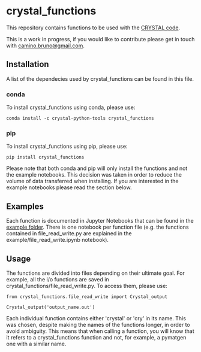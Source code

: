 # crystal_functions
This repository contains functions to be used with the
<a href="https://www.crystal.unito.it/index.php">CRYSTAL code</a>.

This is a work in progress, if you would like to contribute please get in touch with camino.bruno@gmail.com.

## Installation
A list of the dependecies used by crystal_functions can be found in this file.

### conda
To install crystal_functions using conda, please use:
```console
conda install -c crystal-python-tools crystal_functions
```

### pip
To install crystal_functions using pip, please use:
```console
pip install crystal_functions
```
Please note that both conda and pip will only install the functions and not the example notebooks. This decision was taken in order to reduce the volume of data transferred when installing. If you are interested in the example notebooks please read the section below.

## Examples
Each function is documented in Jupyter Notebooks that can be found in the  [example folder](example/). There is one notebook per function file (e.g. the functions contained in file_read_write.py are explained in the example/file_read_write.ipynb notebook).

## Usage
The functions are divided into files depending on their ultimate goal. For example, all the i/o functions are saved in crystal_functions/file_read_write.py. To access them, please use:

```console
from crystal_functions.file_read_write import Crystal_output

Crystal_output('output_name.out')
```
Each individual function contains either 'crystal' or 'cry' in its name. This was chosen, despite making the names of the functions longer, in order to avoid ambiguity. This means that when calling a function, you will know that it refers to a crystal_functions function and not, for example, a pymatgen one with a similar name.
